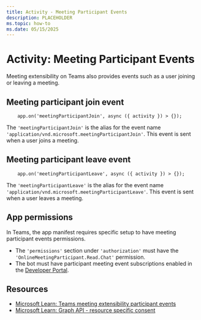 ```yaml
---
title: Activity - Meeting Participant Events
description: PLACEHOLDER
ms.topic: how-to
ms.date: 05/15/2025
---
```


# Activity: Meeting Participant Events

Meeting extensibility on Teams also provides events such as a user joining or leaving a meeting.

## Meeting participant join event

```
    app.on('meetingParticipantJoin', async ({ activity }) > {});
```

The `'meetingParticipantJoin'` is the alias for the event name `'application/vnd.microsoft.meetingParticipantJoin'`. This event is sent when a user joins a meeting.

## Meeting participant leave event

```
    app.on('meetingParticipantLeave', async ({ activity }) > {});
```

The `'meetingParticipantLeave'` is the alias for the event name `'application/vnd.microsoft.meetingParticipantLeave'`. This event is sent when a user leaves a meeting.

## App permissions

In Teams, the app manifest requires specific setup to have meeting participant events permissions.

*   The `'permissions'` section under `'authorization'` must have the `'OnlineMeetingParticipant.Read.Chat'` permission.
*   The bot must have participant meeting event subscriptions enabled in the [Developer Portal](https://dev.teams.microsoft.com/).

## Resources

*   [Microsoft Learn: Teams meeting extensibility participant events](https://learn.microsoft.com/en-us/microsoftteams/platform/apps-in-teams-meetings/meeting-apps-apis#receive-meeting-participant-events)
*   [Microsoft Learn: Graph API - resource specific consent](https://learn.microsoft.com/en-us/microsoftteams/platform/graph-api/rsc/resource-specific-consent)